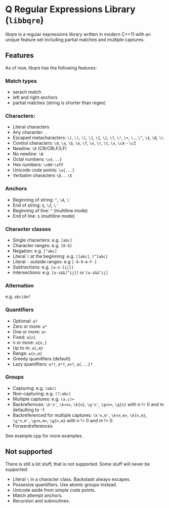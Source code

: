 # Q Regular Expressions Library (`libbqre`)

libqre is a regular expressions library written in modern C++11 with an unique feature set including partial matches and multiple captures.

## Features

As of now, libqre has the following features:

### Match types

- serach match
- left and right anchors
- partial matches (string is shorter than regex)

### Characters:

- Literal characters
- Any character: `.`
- Escaped metacharacters: `\(`, `\)`, `\[`, `\]`, `\{`, `\}`, `\?`, `\*`, `\+`, `\.`, `\^`, `\$`, `\B`, `\\`
- Control characters: `\0`, `\a`, `\b`, `\e`, `\f`, `\n`, `\r`, `\t`, `\v`, `\cA` - `\cZ`
- Newline: `\R` (CR/CRLF/LF)
- No newline: `\N`
- Octal numbers: `\o{...}`
- Hex numbers: `\x00`-`\xFF`
- Unicode code points: `\u{...}`
- Verbatim characters `\Q...\E`

### Anchors

- Beginning of string: `^`, `\A`, ``\` ``
- End of string: `$`, `\Z`, `\'`
- Beginning of line: `^` (multiline mode)
- End of line: `$` (multiline mode)

### Character classes

- Single characters: e.g. `[abc]`
- Character ranges: e.g. `[0-9]`
- Negation: e.g. `[^abc]`
- Literal `]` at the beginning: e.g. `[]abc]`, `[^]abc]`
- Literal `-` outside ranges: e.g `[-0-9-A-F-]`
- Subtractions: e.g. `[a-z-[ij]]`
- Intersections: e.g. `[a-z&&[^ij]]` or `[a-z&&^ij]`

### Alternation

e.g. `abc|def`

### Quantifiers

- Optional: `a?`
- Zero or more: `a*`
- One or more: `a+`
- Fixed: `a{n}`
- n or more: `a{n,}`
- Up to m: `a{,m}`
- Range: `a{n,m}`
- Greedy quanitfiers (default)
- Lazy quanitfiers: `a??`, `a*?`, `a+?`, `a{...}?`

### Groups

- Capturing: e.g. `(abc)`
- Non-capturing: e.g. `(?:abc)`
- Multiple captures: e.g. `(a.c)+`
- Backrefernces: `\k'n'`, `\k<n>`, `\k{n}`, `\g'n'`, `\g<n>`, `\g{n}` with n != 0 and m defaulting to -1
- Backreferenced for multiple captures: `\k'n,m'`, `\k<n,m>`, `\k{n,m}`, `\g'n,m'`, `\g<n,m>`, `\g{n,m}` with n != 0 and m != 0
- Forwardreferences

See example.cpp for more examples.

## Not supported

There is still a lot stuff, that is not supported.
Some stuff will never be supported:

 - Literal `\` in a character class. Backslash always escapes.
 - Possesive quantifiers. Use atomic groups instead.
 - Unicode aside from simple code points.
 - Match attempt anchors.
 - Recursion and subroutines.

